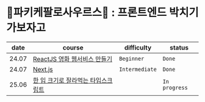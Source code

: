 # 🦖파키케팔로사우르스🦖 : 프론트엔드 박치기 가보자고

| date  | course                                                                     | difficulty     | status        |
| ----- | -------------------------------------------------------------------------- | -------------- | ------------- |
| 24.07 | [ReactJS 영화 웹서비스 만들기](https://nomadcoders.co/react-for-beginners) | `Beginner`     | `Done`        |
| 24.07 | [Next.js](https://nomadcoders.co/nextjs-for-beginners)                     | `Intermediate` | `Done`        |
| 25.06 | [한 입 크기로 잘라먹는 타입스크립트](https://www.inflearn.com/course/%ED%95%9C%EC%9E%85-%ED%81%AC%EA%B8%B0-%ED%83%80%EC%9E%85%EC%8A%A4%ED%81%AC%EB%A6%BD%ED%8A%B8?inst=68d752f7&utm_campaign=inflearn_%ED%8A%B8%EB%9E%98%ED%94%BD_promotion-link&utm_medium=referral&utm_source=instructor)       |                | `In progress` |
